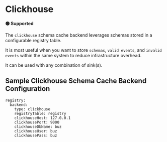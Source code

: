 # Clickhouse

**🟢 Supported**

The `clickhouse` schema cache backend leverages schemas stored in a configurable registry table.

It is most useful when you want to store `schemas`, `valid events`, and `invalid events` within the same system to reduce infrastructure overhead.

It can be used with any combination of sink(s).

## Sample Clickhouse Schema Cache Backend Configuration

```
registry:
  backend:
    type: clickhouse
    registryTable: registry
    clickhouseHost: 127.0.0.1
    clickhousePort: 9000
    clickhouseDbName: buz
    clickhouseUser: buz
    clickhousePass: buz
```
